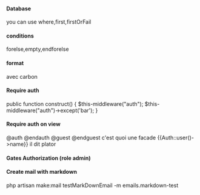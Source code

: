 #### Database 
you can use where,first,firstOrFail
#### conditions
forelse,empty,endforelse
#### format
avec carbon
#### Require auth
public function construct()
{
    $this-middleware("auth");
     $this-middleware("auth")->except('bar');
}
#### Require auth on view
@auth
@endauth
@guest
@endguest
c'est quoi une facade
{{Auth::user()->name}}
il dit plator
#### Gates Authorization (role admin)
#### Create mail with markdown
  php artisan make:mail testMarkDownEmail -m emails.markdown-test

